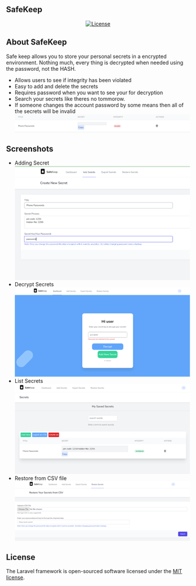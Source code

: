 <span class="p-2"><b>Safe</b>Keep</span>
---
<p align="center">
<a href="https://packagist.org/packages/laravel/framework"><img src="https://img.shields.io/packagist/l/laravel/framework" alt="License"></a>
</p>

## About SafeKeep

Safe keep allows you to store your personal secrets in a encrypted environment. Nothing much, every thing is decrypted when needed using the password, not the HASH.
- Allows users to see if integrity has been violated
- Easy to add and delete the secrets
- Requires password when you want to see your for decryption
- Search your secrets like theres no tommorow.
- If someone changes the account password by some means then all of the secrets will be invalid
   ![title](public/images/screenshots/changed-pass.png)
## Screenshots
 - Adding Secret
 ![title](public/images/screenshots/add-secret.png)
 - Decrypt Secrets
  ![title](public/images/screenshots/decrypt.png)
 - List Secrets
  ![title](public/images/screenshots/all-secrets.png)
 - Restore from CSV file
  ![title](public/images/screenshots/restore.png)

## License

The Laravel framework is open-sourced software licensed under the [MIT license](https://opensource.org/licenses/MIT).
